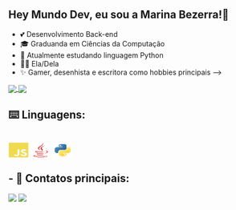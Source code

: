 ## Hey Mundo Dev, eu sou a Marina Bezerra!👋

- 💕 Desenvolvimento Back-end
- 🎓 Graduanda em Ciências da Computação
- 📕 Atualmente estudando linguagem Python
- 👧🏻 Ela/Dela
- ✨ Gamer, desenhista e escritora como hobbies principais
-->

<a href="https://github.com/bezmari19/github-readme-stats">
  <img height=200 align="center" src="https://github-readme-stats.vercel.app/api?username=bezmari19&show_icons=true&theme=jolly" />
</a>
<a href="https://github.com/bezmari9/convoychat">
  <img height=200 align="center" src="https://github-readme-stats.vercel.app/api/top-langs?username=bezmari19&theme=jolly&layout=compact&langs_count=8&card_width=300" />
</a>

## ⌨️ Linguagens: 
<div style="display: inline_block"><br>
  <img align="center" alt="Mari-Js" height="30" width="40" src="https://raw.githubusercontent.com/devicons/devicon/master/icons/javascript/javascript-plain.svg">
  <img align="center" alt="Mari-Java" height="30" width="40" src="https://raw.githubusercontent.com/devicons/devicon/master/icons/java/java-plain.svg">
  <img align="center" alt="Mari-Python" height="30" width="40" src="https://raw.githubusercontent.com/devicons/devicon/master/icons/python/python-original.svg">
</div>
  
  ## - 📩 Contatos principais:
<div> 
  <a href = "mailto:marina.bezerraf19@gmail.com"><img src="https://img.shields.io/badge/-Gmail-%23333?style=for-the-badge&logo=gmail&logoColor=white" target="_blank"></a>
  <a href="https://www.linkedin.com/in/marina-ferraz-dev/" target="_blank"><img src="https://img.shields.io/badge/-LinkedIn-%230077B5?style=for-the-badge&logo=linkedin&logoColor=white" target="_blank"></a> 
  
</div>
  

  
  
  
